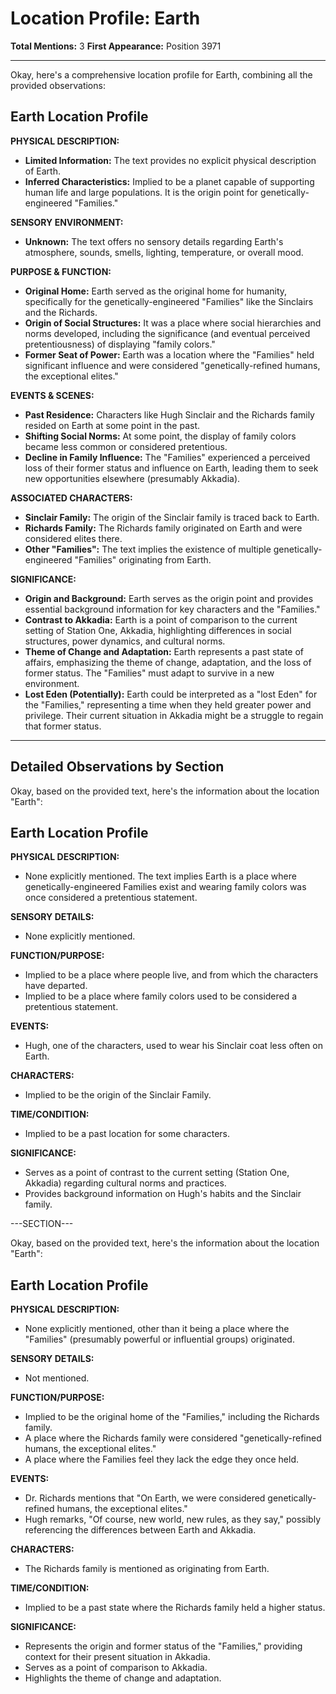 # Location Profile: Earth

**Total Mentions:** 3
**First Appearance:** Position 3971

---

Okay, here's a comprehensive location profile for Earth, combining all the provided observations:

## Earth Location Profile

**PHYSICAL DESCRIPTION:**

*   **Limited Information:** The text provides no explicit physical description of Earth.
*   **Inferred Characteristics:** Implied to be a planet capable of supporting human life and large populations. It is the origin point for genetically-engineered "Families."

**SENSORY ENVIRONMENT:**

*   **Unknown:** The text offers no sensory details regarding Earth's atmosphere, sounds, smells, lighting, temperature, or overall mood.

**PURPOSE & FUNCTION:**

*   **Original Home:** Earth served as the original home for humanity, specifically for the genetically-engineered "Families" like the Sinclairs and the Richards.
*   **Origin of Social Structures:** It was a place where social hierarchies and norms developed, including the significance (and eventual perceived pretentiousness) of displaying "family colors."
*   **Former Seat of Power:** Earth was a location where the "Families" held significant influence and were considered "genetically-refined humans, the exceptional elites."

**EVENTS & SCENES:**

*   **Past Residence:** Characters like Hugh Sinclair and the Richards family resided on Earth at some point in the past.
*   **Shifting Social Norms:** At some point, the display of family colors became less common or considered pretentious.
*   **Decline in Family Influence:** The "Families" experienced a perceived loss of their former status and influence on Earth, leading them to seek new opportunities elsewhere (presumably Akkadia).

**ASSOCIATED CHARACTERS:**

*   **Sinclair Family:** The origin of the Sinclair family is traced back to Earth.
*   **Richards Family:** The Richards family originated on Earth and were considered elites there.
*   **Other "Families":** The text implies the existence of multiple genetically-engineered "Families" originating from Earth.

**SIGNIFICANCE:**

*   **Origin and Background:** Earth serves as the origin point and provides essential background information for key characters and the "Families."
*   **Contrast to Akkadia:** Earth is a point of comparison to the current setting of Station One, Akkadia, highlighting differences in social structures, power dynamics, and cultural norms.
*   **Theme of Change and Adaptation:** Earth represents a past state of affairs, emphasizing the theme of change, adaptation, and the loss of former status. The "Families" must adapt to survive in a new environment.
*   **Lost Eden (Potentially):** Earth could be interpreted as a "lost Eden" for the "Families," representing a time when they held greater power and privilege. Their current situation in Akkadia might be a struggle to regain that former status.

---

## Detailed Observations by Section

Okay, based on the provided text, here's the information about the location "Earth":

## Earth Location Profile

**PHYSICAL DESCRIPTION:**

*   None explicitly mentioned. The text implies Earth is a place where genetically-engineered Families exist and wearing family colors was once considered a pretentious statement.

**SENSORY DETAILS:**

*   None explicitly mentioned.

**FUNCTION/PURPOSE:**

*   Implied to be a place where people live, and from which the characters have departed.
*   Implied to be a place where family colors used to be considered a pretentious statement.

**EVENTS:**

*   Hugh, one of the characters, used to wear his Sinclair coat less often on Earth.

**CHARACTERS:**

*   Implied to be the origin of the Sinclair Family.

**TIME/CONDITION:**

*   Implied to be a past location for some characters.

**SIGNIFICANCE:**

*   Serves as a point of contrast to the current setting (Station One, Akkadia) regarding cultural norms and practices.
*   Provides background information on Hugh's habits and the Sinclair family.

---SECTION---

Okay, based on the provided text, here's the information about the location "Earth":

## Earth Location Profile

**PHYSICAL DESCRIPTION:**

*   None explicitly mentioned, other than it being a place where the "Families" (presumably powerful or influential groups) originated.

**SENSORY DETAILS:**

*   Not mentioned.

**FUNCTION/PURPOSE:**

*   Implied to be the original home of the "Families," including the Richards family.
*   A place where the Richards family were considered "genetically-refined humans, the exceptional elites."
*   A place where the Families feel they lack the edge they once held.

**EVENTS:**

*   Dr. Richards mentions that "On Earth, we were considered genetically-refined humans, the exceptional elites."
*   Hugh remarks, "Of course, new world, new rules, as they say," possibly referencing the differences between Earth and Akkadia.

**CHARACTERS:**

*   The Richards family is mentioned as originating from Earth.

**TIME/CONDITION:**

*   Implied to be a past state where the Richards family held a higher status.

**SIGNIFICANCE:**

*   Represents the origin and former status of the "Families," providing context for their present situation in Akkadia.
*   Serves as a point of comparison to Akkadia.
*   Highlights the theme of change and adaptation.
